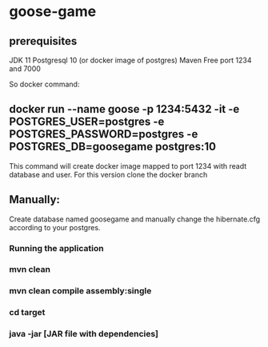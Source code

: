 # goose-game


## prerequisites
JDK 11
Postgresql 10 (or docker image of postgres)
Maven
Free port 1234 and 7000


So docker command:
## docker run --name goose  -p 1234:5432  -it -e POSTGRES_USER=postgres -e POSTGRES_PASSWORD=postgres -e POSTGRES_DB=goosegame postgres:10
This command will create docker image mapped to port 1234 with readt database and user. For this version clone the docker branch

## Manually:
Create database named goosegame and manually change the hibernate.cfg according to your postgres. 

### Running the application

### mvn clean
### mvn clean compile assembly:single
### cd target
### java -jar [JAR file with dependencies]
